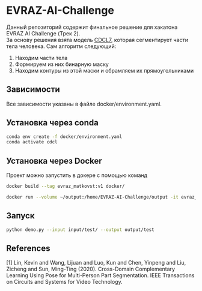 # EVRAZ-AI-Challenge
Данный репозиторий содержит финальное решение для хакатона EVRAZ AI Challenge (Трек 2). </br>
За основу решения взята модель [CDCL7](https://github.com/kevinlin311tw/CDCL-human-part-segmentation), которая сегментирует части тела человека. Сам алгоритм следующий:
1. Находим части тела
2. Формируем из них бинарную маску
3. Находим контуры из этой маски и обрамляем их прямоугольниками

## Зависимости
Все зависимости указаны в файле docker/environment.yaml.

## Установка через conda
```bash
conda env create -f docker/environment.yaml
conda activate cdcl
```

## Установка через Docker
Проект можно запустить в докере с помощью команд

```bash
docker build --tag evraz_matkovst:v1 docker/

docker run --volume ~/output:/home/EVRAZ-AI-Challenge/output -it evraz_matkovst:v1 bash
```

## Запуск
```bash
python demo.py --input input/test/ --output output/test
```

## References
<a id="1">[1]</a> 
Lin, Kevin and Wang, Lijuan and Luo, Kun and Chen, Yinpeng and Liu, Zicheng and Sun, Ming-Ting (2020). 
Cross-Domain Complementary Learning Using Pose for Multi-Person Part Segmentation. 
IEEE Transactions on Circuits and Systems for Video Technology.